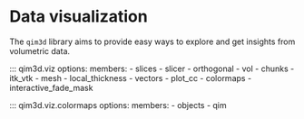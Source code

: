 # Data visualization
The `qim3d` library aims to provide easy ways to explore and get insights from volumetric data. 

::: qim3d.viz
    options:
        members:
            - slices
            - slicer
            - orthogonal
            - vol
            - chunks
            - itk_vtk
            - mesh
            - local_thickness
            - vectors
            - plot_cc
            - colormaps
            - interactive_fade_mask
            
::: qim3d.viz.colormaps
    options:
        members:
            - objects
            - qim
